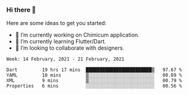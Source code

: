 ### Hi there 👋

<!--
**devcat37/devcat37** is a ✨ _special_ ✨ repository because its `README.md` (this file) appears on your GitHub profile.-->

Here are some ideas to get you started:

- 🔭 I’m currently working on Chimicum application.
- 🌱 I’m currently learning Flutter/Dart.
- 👯 I’m looking to collaborate with designers.
<!-- - 🤔 I’m looking for help with ... -->

<!--START_SECTION:waka-->
```text
Week: 14 February, 2021 - 21 February, 2021

Dart         19 hrs 17 mins  ████████████████████████▒   97.67 % 
YAML         10 mins         ▒░░░░░░░░░░░░░░░░░░░░░░░░   00.89 % 
XML          9 mins          ▒░░░░░░░░░░░░░░░░░░░░░░░░   00.79 % 
Properties   6 mins          ░░░░░░░░░░░░░░░░░░░░░░░░░   00.56 % 
```
<!--END_SECTION:waka-->
